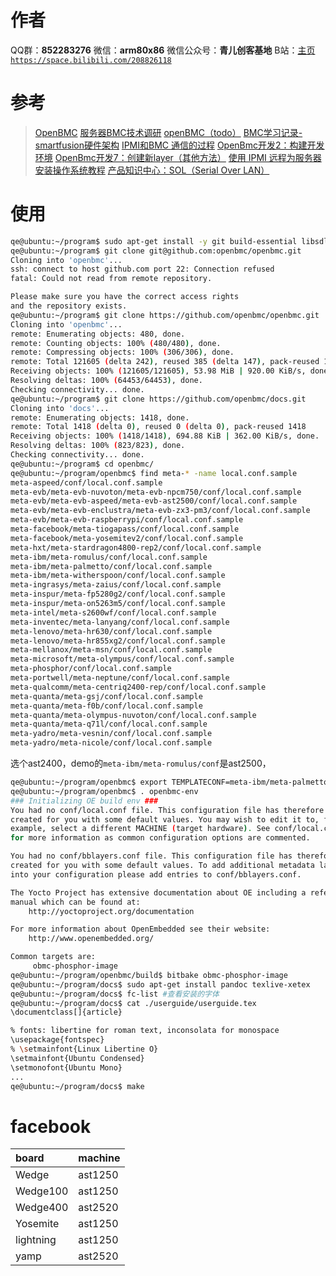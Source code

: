 ﻿# 作者
QQ群：**852283276**
微信：**arm80x86**
微信公众号：**青儿创客基地**
B站：[主页 `https://space.bilibili.com/208826118`](https://space.bilibili.com/208826118)

# 参考
> [OpenBMC](https://www.jianshu.com/p/12139db32e49)
> [服务器BMC技术调研](https://www.jianshu.com/p/e18de3800686)
> [openBMC（todo）](https://www.cnblogs.com/soul-stone/p/7327879.html)
> [BMC学习记录-smartfusion硬件架构](https://blog.csdn.net/zhaoxinfan/article/details/81089093)
> [IPMI和BMC 通信的过程](https://blog.csdn.net/tiantao2012/article/details/72864286)
> [OpenBmc开发2：构建开发环境](https://blog.csdn.net/qq_34160841/article/details/104841318)
> [OpenBmc开发7：创建新layer（其他方法）](https://blog.csdn.net/qq_34160841/article/details/106203086)
> [使用 IPMI 远程为服务器安装操作系统教程](https://blog.csdn.net/shida_csdn/article/details/86134733)
> [产品知识中心：SOL（Serial Over LAN）](http://server.it168.com/a2009/0930/750/000000750632.shtml)

# 使用
```bash
qe@ubuntu:~/program$ sudo apt-get install -y git build-essential libsdl1.2-dev texinfo gawk chrpath diffstat
qe@ubuntu:~/program$ git clone git@github.com:openbmc/openbmc.git
Cloning into 'openbmc'...
ssh: connect to host github.com port 22: Connection refused
fatal: Could not read from remote repository.

Please make sure you have the correct access rights
and the repository exists.
qe@ubuntu:~/program$ git clone https://github.com/openbmc/openbmc.git
Cloning into 'openbmc'...
remote: Enumerating objects: 480, done.
remote: Counting objects: 100% (480/480), done.
remote: Compressing objects: 100% (306/306), done.
remote: Total 121605 (delta 242), reused 385 (delta 147), pack-reused 121125
Receiving objects: 100% (121605/121605), 53.98 MiB | 920.00 KiB/s, done.
Resolving deltas: 100% (64453/64453), done.
Checking connectivity... done.
qe@ubuntu:~/program$ git clone https://github.com/openbmc/docs.git
Cloning into 'docs'...
remote: Enumerating objects: 1418, done.
remote: Total 1418 (delta 0), reused 0 (delta 0), pack-reused 1418
Receiving objects: 100% (1418/1418), 694.88 KiB | 362.00 KiB/s, done.
Resolving deltas: 100% (823/823), done.
Checking connectivity... done.
qe@ubuntu:~/program$ cd openbmc/
qe@ubuntu:~/program/openbmc$ find meta-* -name local.conf.sample
meta-aspeed/conf/local.conf.sample
meta-evb/meta-evb-nuvoton/meta-evb-npcm750/conf/local.conf.sample
meta-evb/meta-evb-aspeed/meta-evb-ast2500/conf/local.conf.sample
meta-evb/meta-evb-enclustra/meta-evb-zx3-pm3/conf/local.conf.sample
meta-evb/meta-evb-raspberrypi/conf/local.conf.sample
meta-facebook/meta-tiogapass/conf/local.conf.sample
meta-facebook/meta-yosemitev2/conf/local.conf.sample
meta-hxt/meta-stardragon4800-rep2/conf/local.conf.sample
meta-ibm/meta-romulus/conf/local.conf.sample
meta-ibm/meta-palmetto/conf/local.conf.sample
meta-ibm/meta-witherspoon/conf/local.conf.sample
meta-ingrasys/meta-zaius/conf/local.conf.sample
meta-inspur/meta-fp5280g2/conf/local.conf.sample
meta-inspur/meta-on5263m5/conf/local.conf.sample
meta-intel/meta-s2600wf/conf/local.conf.sample
meta-inventec/meta-lanyang/conf/local.conf.sample
meta-lenovo/meta-hr630/conf/local.conf.sample
meta-lenovo/meta-hr855xg2/conf/local.conf.sample
meta-mellanox/meta-msn/conf/local.conf.sample
meta-microsoft/meta-olympus/conf/local.conf.sample
meta-phosphor/conf/local.conf.sample
meta-portwell/meta-neptune/conf/local.conf.sample
meta-qualcomm/meta-centriq2400-rep/conf/local.conf.sample
meta-quanta/meta-gsj/conf/local.conf.sample
meta-quanta/meta-f0b/conf/local.conf.sample
meta-quanta/meta-olympus-nuvoton/conf/local.conf.sample
meta-quanta/meta-q71l/conf/local.conf.sample
meta-yadro/meta-vesnin/conf/local.conf.sample
meta-yadro/meta-nicole/conf/local.conf.sample
```
选个ast2400，demo的`meta-ibm/meta-romulus/conf`是ast2500，
```bash
qe@ubuntu:~/program/openbmc$ export TEMPLATECONF=meta-ibm/meta-palmetto/conf
qe@ubuntu:~/program/openbmc$ . openbmc-env
### Initializing OE build env ###
You had no conf/local.conf file. This configuration file has therefore been
created for you with some default values. You may wish to edit it to, for
example, select a different MACHINE (target hardware). See conf/local.conf
for more information as common configuration options are commented.

You had no conf/bblayers.conf file. This configuration file has therefore been
created for you with some default values. To add additional metadata layers
into your configuration please add entries to conf/bblayers.conf.

The Yocto Project has extensive documentation about OE including a reference
manual which can be found at:
    http://yoctoproject.org/documentation

For more information about OpenEmbedded see their website:
    http://www.openembedded.org/

Common targets are:
     obmc-phosphor-image
qe@ubuntu:~/program/openbmc/build$ bitbake obmc-phosphor-image
qe@ubuntu:~/program/docs$ sudo apt-get install pandoc texlive-xetex
qe@ubuntu:~/program/docs$ fc-list #查看安装的字体
qe@ubuntu:~/program/docs$ cat ./userguide/userguide.tex 
\documentclass[]{article}

% fonts: libertine for roman text, inconsolata for monospace
\usepackage{fontspec}
% \setmainfont{Linux Libertine O}
\setmainfont{Ubuntu Condensed}
\setmonofont{Ubuntu Mono}
...
qe@ubuntu:~/program/docs$ make
```

# facebook
| board | machine      |
|:--------|:-------------|
| Wedge | ast1250 |
| Wedge100 | ast1250 |
| Wedge400 | ast2520 |
| Yosemite | ast1250 |
| lightning | ast1250 |
| yamp | ast2520 |


